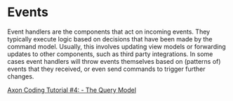 # Events

Event handlers are the components that act on incoming events. They typically execute logic based on decisions that have been made by the command model. Usually, this involves updating view models or forwarding updates to other components, such as third party integrations. In some cases event handlers will throw events themselves based on \(patterns of\) events that they received, or even send commands to trigger further changes.

[Axon Coding Tutorial \#4: - The Query Model](https://youtu.be/jS1vfc5EohM)

